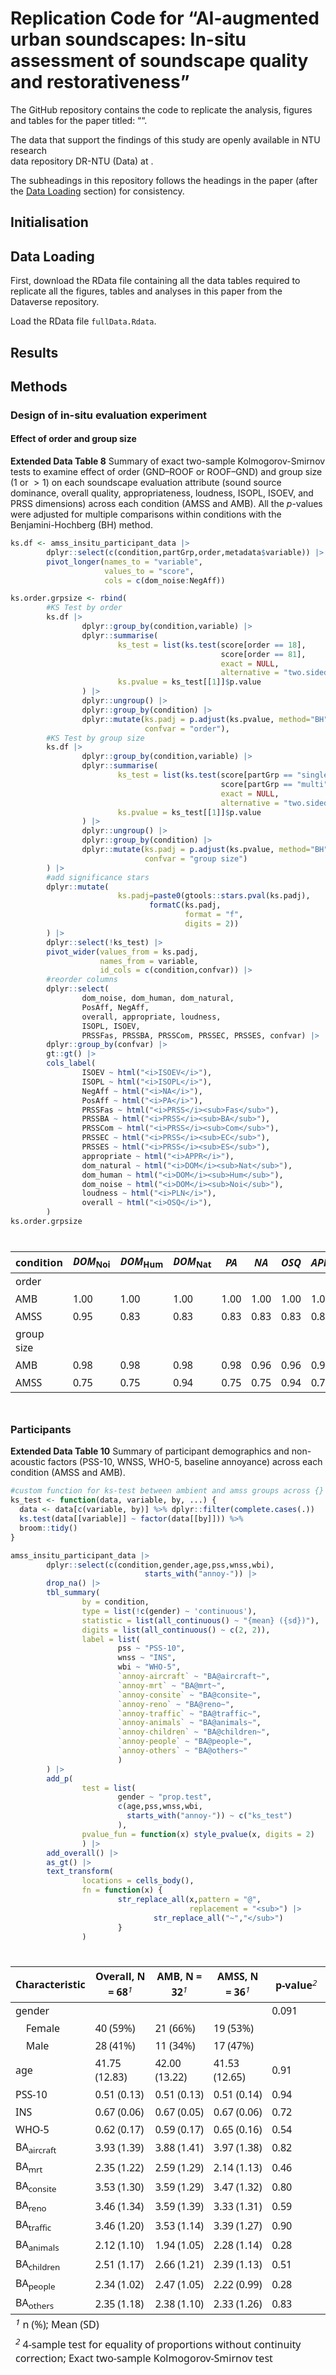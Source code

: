 

# Replication Code for “AI-augmented urban soundscapes: In-situ assessment of soundscape quality and restorativeness”

The GitHub repository contains the code to replicate the analysis,
figures and tables for the paper titled: ““.

The data that support the findings of this study are openly available in
NTU research  
data repository DR-NTU (Data) at .

The subheadings in this repository follows the headings in the paper
(after the [Data Loading](#data-loading) section) for consistency.

## Initialisation

## Data Loading

First, download the RData file containing all the data tables required
to replicate all the figures, tables and analyses in this paper from the
Dataverse repository.

Load the RData file `fullData.Rdata`.

## Results

## Methods

### Design of in-situ evaluation experiment

#### Effect of order and group size

**Extended Data Table 8** Summary of exact two-sample Kolmogorov-Smirnov
tests to examine effect of order (GND–ROOF or ROOF–GND) and group size
(1 or $>1$) on each soundscape evaluation attribute (sound source
dominance, overall quality, appropriateness, loudness, ISOPL, ISOEV, and
PRSS dimensions) across each condition (AMSS and AMB). All the
$p$-values were adjusted for multiple comparisons within conditions with
the Benjamini-Hochberg (BH) method.

``` r
ks.df <- amss_insitu_participant_data |>
        dplyr::select(c(condition,partGrp,order,metadata$variable)) |>
        pivot_longer(names_to = "variable",
                     values_to = "score",
                     cols = c(dom_noise:NegAff))

ks.order.grpsize <- rbind(
        #KS Test by order
        ks.df |> 
                dplyr::group_by(condition,variable) |>
                dplyr::summarise(
                        ks_test = list(ks.test(score[order == 18],
                                               score[order == 81],
                                               exact = NULL,
                                               alternative = "two.sided")),
                        ks.pvalue = ks_test[[1]]$p.value
                ) |>
                dplyr::ungroup() |>
                dplyr::group_by(condition) |>
                dplyr::mutate(ks.padj = p.adjust(ks.pvalue, method="BH"),
                              confvar = "order"),
        #KS Test by group size
        ks.df |> 
                dplyr::group_by(condition,variable) |>
                dplyr::summarise(
                        ks_test = list(ks.test(score[partGrp == "single"],
                                               score[partGrp == "multi"],
                                               exact = NULL,
                                               alternative = "two.sided")),
                        ks.pvalue = ks_test[[1]]$p.value
                ) |>
                dplyr::ungroup() |>
                dplyr::group_by(condition) |>
                dplyr::mutate(ks.padj = p.adjust(ks.pvalue, method="BH"),
                              confvar = "group size")
        ) |>
        #add significance stars
        dplyr::mutate(
                        ks.padj=paste0(gtools::stars.pval(ks.padj),
                               formatC(ks.padj,
                                       format = "f",
                                       digits = 2))
        ) |>
        dplyr::select(!ks_test) |>
        pivot_wider(values_from = ks.padj,
                    names_from = variable,
                    id_cols = c(condition,confvar)) |>
        #reorder columns
        dplyr::select(
                dom_noise, dom_human, dom_natural, 
                PosAff, NegAff, 
                overall, appropriate, loudness, 
                ISOPL, ISOEV,
                PRSSFas, PRSSBA, PRSSCom, PRSSEC, PRSSES, confvar) |>
        dplyr::group_by(confvar) |>
        gt::gt() |>
        cols_label(
                ISOEV ~ html("<i>ISOEV</i>"),
                ISOPL ~ html("<i>ISOPL</i>"),
                NegAff ~ html("<i>NA</i>"),
                PosAff ~ html("<i>PA</i>"),
                PRSSFas ~ html("<i>PRSS</i><sub>Fas</sub>"),
                PRSSBA ~ html("<i>PRSS</i><sub>BA</sub>"),
                PRSSCom ~ html("<i>PRSS</i><sub>Com</sub>"),
                PRSSEC ~ html("<i>PRSS</i><sub>EC</sub>"),
                PRSSES ~ html("<i>PRSS</i><sub>ES</sub>"),
                appropriate ~ html("<i>APPR</i>"),
                dom_natural ~ html("<i>DOM</i><sub>Nat</sub>"),
                dom_human ~ html("<i>DOM</i><sub>Hum</sub>"),
                dom_noise ~ html("<i>DOM</i><sub>Noi</sub>"),
                loudness ~ html("<i>PLN</i>"),
                overall ~ html("<i>OSQ</i>"),
        ) 
ks.order.grpsize
```

<div>

<div id="orbckgpwoo" style="padding-left:0px;padding-right:0px;padding-top:10px;padding-bottom:10px;overflow-x:auto;overflow-y:auto;width:auto;height:auto;">
<style>#orbckgpwoo table {
  font-family: system-ui, 'Segoe UI', Roboto, Helvetica, Arial, sans-serif, 'Apple Color Emoji', 'Segoe UI Emoji', 'Segoe UI Symbol', 'Noto Color Emoji';
  -webkit-font-smoothing: antialiased;
  -moz-osx-font-smoothing: grayscale;
}
&#10;#orbckgpwoo thead, #orbckgpwoo tbody, #orbckgpwoo tfoot, #orbckgpwoo tr, #orbckgpwoo td, #orbckgpwoo th {
  border-style: none;
}
&#10;#orbckgpwoo p {
  margin: 0;
  padding: 0;
}
&#10;#orbckgpwoo .gt_table {
  display: table;
  border-collapse: collapse;
  line-height: normal;
  margin-left: auto;
  margin-right: auto;
  color: #333333;
  font-size: 16px;
  font-weight: normal;
  font-style: normal;
  background-color: #FFFFFF;
  width: auto;
  border-top-style: solid;
  border-top-width: 2px;
  border-top-color: #A8A8A8;
  border-right-style: none;
  border-right-width: 2px;
  border-right-color: #D3D3D3;
  border-bottom-style: solid;
  border-bottom-width: 2px;
  border-bottom-color: #A8A8A8;
  border-left-style: none;
  border-left-width: 2px;
  border-left-color: #D3D3D3;
}
&#10;#orbckgpwoo .gt_caption {
  padding-top: 4px;
  padding-bottom: 4px;
}
&#10;#orbckgpwoo .gt_title {
  color: #333333;
  font-size: 125%;
  font-weight: initial;
  padding-top: 4px;
  padding-bottom: 4px;
  padding-left: 5px;
  padding-right: 5px;
  border-bottom-color: #FFFFFF;
  border-bottom-width: 0;
}
&#10;#orbckgpwoo .gt_subtitle {
  color: #333333;
  font-size: 85%;
  font-weight: initial;
  padding-top: 3px;
  padding-bottom: 5px;
  padding-left: 5px;
  padding-right: 5px;
  border-top-color: #FFFFFF;
  border-top-width: 0;
}
&#10;#orbckgpwoo .gt_heading {
  background-color: #FFFFFF;
  text-align: center;
  border-bottom-color: #FFFFFF;
  border-left-style: none;
  border-left-width: 1px;
  border-left-color: #D3D3D3;
  border-right-style: none;
  border-right-width: 1px;
  border-right-color: #D3D3D3;
}
&#10;#orbckgpwoo .gt_bottom_border {
  border-bottom-style: solid;
  border-bottom-width: 2px;
  border-bottom-color: #D3D3D3;
}
&#10;#orbckgpwoo .gt_col_headings {
  border-top-style: solid;
  border-top-width: 2px;
  border-top-color: #D3D3D3;
  border-bottom-style: solid;
  border-bottom-width: 2px;
  border-bottom-color: #D3D3D3;
  border-left-style: none;
  border-left-width: 1px;
  border-left-color: #D3D3D3;
  border-right-style: none;
  border-right-width: 1px;
  border-right-color: #D3D3D3;
}
&#10;#orbckgpwoo .gt_col_heading {
  color: #333333;
  background-color: #FFFFFF;
  font-size: 100%;
  font-weight: normal;
  text-transform: inherit;
  border-left-style: none;
  border-left-width: 1px;
  border-left-color: #D3D3D3;
  border-right-style: none;
  border-right-width: 1px;
  border-right-color: #D3D3D3;
  vertical-align: bottom;
  padding-top: 5px;
  padding-bottom: 6px;
  padding-left: 5px;
  padding-right: 5px;
  overflow-x: hidden;
}
&#10;#orbckgpwoo .gt_column_spanner_outer {
  color: #333333;
  background-color: #FFFFFF;
  font-size: 100%;
  font-weight: normal;
  text-transform: inherit;
  padding-top: 0;
  padding-bottom: 0;
  padding-left: 4px;
  padding-right: 4px;
}
&#10;#orbckgpwoo .gt_column_spanner_outer:first-child {
  padding-left: 0;
}
&#10;#orbckgpwoo .gt_column_spanner_outer:last-child {
  padding-right: 0;
}
&#10;#orbckgpwoo .gt_column_spanner {
  border-bottom-style: solid;
  border-bottom-width: 2px;
  border-bottom-color: #D3D3D3;
  vertical-align: bottom;
  padding-top: 5px;
  padding-bottom: 5px;
  overflow-x: hidden;
  display: inline-block;
  width: 100%;
}
&#10;#orbckgpwoo .gt_spanner_row {
  border-bottom-style: hidden;
}
&#10;#orbckgpwoo .gt_group_heading {
  padding-top: 8px;
  padding-bottom: 8px;
  padding-left: 5px;
  padding-right: 5px;
  color: #333333;
  background-color: #FFFFFF;
  font-size: 100%;
  font-weight: initial;
  text-transform: inherit;
  border-top-style: solid;
  border-top-width: 2px;
  border-top-color: #D3D3D3;
  border-bottom-style: solid;
  border-bottom-width: 2px;
  border-bottom-color: #D3D3D3;
  border-left-style: none;
  border-left-width: 1px;
  border-left-color: #D3D3D3;
  border-right-style: none;
  border-right-width: 1px;
  border-right-color: #D3D3D3;
  vertical-align: middle;
  text-align: left;
}
&#10;#orbckgpwoo .gt_empty_group_heading {
  padding: 0.5px;
  color: #333333;
  background-color: #FFFFFF;
  font-size: 100%;
  font-weight: initial;
  border-top-style: solid;
  border-top-width: 2px;
  border-top-color: #D3D3D3;
  border-bottom-style: solid;
  border-bottom-width: 2px;
  border-bottom-color: #D3D3D3;
  vertical-align: middle;
}
&#10;#orbckgpwoo .gt_from_md > :first-child {
  margin-top: 0;
}
&#10;#orbckgpwoo .gt_from_md > :last-child {
  margin-bottom: 0;
}
&#10;#orbckgpwoo .gt_row {
  padding-top: 8px;
  padding-bottom: 8px;
  padding-left: 5px;
  padding-right: 5px;
  margin: 10px;
  border-top-style: solid;
  border-top-width: 1px;
  border-top-color: #D3D3D3;
  border-left-style: none;
  border-left-width: 1px;
  border-left-color: #D3D3D3;
  border-right-style: none;
  border-right-width: 1px;
  border-right-color: #D3D3D3;
  vertical-align: middle;
  overflow-x: hidden;
}
&#10;#orbckgpwoo .gt_stub {
  color: #333333;
  background-color: #FFFFFF;
  font-size: 100%;
  font-weight: initial;
  text-transform: inherit;
  border-right-style: solid;
  border-right-width: 2px;
  border-right-color: #D3D3D3;
  padding-left: 5px;
  padding-right: 5px;
}
&#10;#orbckgpwoo .gt_stub_row_group {
  color: #333333;
  background-color: #FFFFFF;
  font-size: 100%;
  font-weight: initial;
  text-transform: inherit;
  border-right-style: solid;
  border-right-width: 2px;
  border-right-color: #D3D3D3;
  padding-left: 5px;
  padding-right: 5px;
  vertical-align: top;
}
&#10;#orbckgpwoo .gt_row_group_first td {
  border-top-width: 2px;
}
&#10;#orbckgpwoo .gt_row_group_first th {
  border-top-width: 2px;
}
&#10;#orbckgpwoo .gt_summary_row {
  color: #333333;
  background-color: #FFFFFF;
  text-transform: inherit;
  padding-top: 8px;
  padding-bottom: 8px;
  padding-left: 5px;
  padding-right: 5px;
}
&#10;#orbckgpwoo .gt_first_summary_row {
  border-top-style: solid;
  border-top-color: #D3D3D3;
}
&#10;#orbckgpwoo .gt_first_summary_row.thick {
  border-top-width: 2px;
}
&#10;#orbckgpwoo .gt_last_summary_row {
  padding-top: 8px;
  padding-bottom: 8px;
  padding-left: 5px;
  padding-right: 5px;
  border-bottom-style: solid;
  border-bottom-width: 2px;
  border-bottom-color: #D3D3D3;
}
&#10;#orbckgpwoo .gt_grand_summary_row {
  color: #333333;
  background-color: #FFFFFF;
  text-transform: inherit;
  padding-top: 8px;
  padding-bottom: 8px;
  padding-left: 5px;
  padding-right: 5px;
}
&#10;#orbckgpwoo .gt_first_grand_summary_row {
  padding-top: 8px;
  padding-bottom: 8px;
  padding-left: 5px;
  padding-right: 5px;
  border-top-style: double;
  border-top-width: 6px;
  border-top-color: #D3D3D3;
}
&#10;#orbckgpwoo .gt_last_grand_summary_row_top {
  padding-top: 8px;
  padding-bottom: 8px;
  padding-left: 5px;
  padding-right: 5px;
  border-bottom-style: double;
  border-bottom-width: 6px;
  border-bottom-color: #D3D3D3;
}
&#10;#orbckgpwoo .gt_striped {
  background-color: rgba(128, 128, 128, 0.05);
}
&#10;#orbckgpwoo .gt_table_body {
  border-top-style: solid;
  border-top-width: 2px;
  border-top-color: #D3D3D3;
  border-bottom-style: solid;
  border-bottom-width: 2px;
  border-bottom-color: #D3D3D3;
}
&#10;#orbckgpwoo .gt_footnotes {
  color: #333333;
  background-color: #FFFFFF;
  border-bottom-style: none;
  border-bottom-width: 2px;
  border-bottom-color: #D3D3D3;
  border-left-style: none;
  border-left-width: 2px;
  border-left-color: #D3D3D3;
  border-right-style: none;
  border-right-width: 2px;
  border-right-color: #D3D3D3;
}
&#10;#orbckgpwoo .gt_footnote {
  margin: 0px;
  font-size: 90%;
  padding-top: 4px;
  padding-bottom: 4px;
  padding-left: 5px;
  padding-right: 5px;
}
&#10;#orbckgpwoo .gt_sourcenotes {
  color: #333333;
  background-color: #FFFFFF;
  border-bottom-style: none;
  border-bottom-width: 2px;
  border-bottom-color: #D3D3D3;
  border-left-style: none;
  border-left-width: 2px;
  border-left-color: #D3D3D3;
  border-right-style: none;
  border-right-width: 2px;
  border-right-color: #D3D3D3;
}
&#10;#orbckgpwoo .gt_sourcenote {
  font-size: 90%;
  padding-top: 4px;
  padding-bottom: 4px;
  padding-left: 5px;
  padding-right: 5px;
}
&#10;#orbckgpwoo .gt_left {
  text-align: left;
}
&#10;#orbckgpwoo .gt_center {
  text-align: center;
}
&#10;#orbckgpwoo .gt_right {
  text-align: right;
  font-variant-numeric: tabular-nums;
}
&#10;#orbckgpwoo .gt_font_normal {
  font-weight: normal;
}
&#10;#orbckgpwoo .gt_font_bold {
  font-weight: bold;
}
&#10;#orbckgpwoo .gt_font_italic {
  font-style: italic;
}
&#10;#orbckgpwoo .gt_super {
  font-size: 65%;
}
&#10;#orbckgpwoo .gt_footnote_marks {
  font-size: 75%;
  vertical-align: 0.4em;
  position: initial;
}
&#10;#orbckgpwoo .gt_asterisk {
  font-size: 100%;
  vertical-align: 0;
}
&#10;#orbckgpwoo .gt_indent_1 {
  text-indent: 5px;
}
&#10;#orbckgpwoo .gt_indent_2 {
  text-indent: 10px;
}
&#10;#orbckgpwoo .gt_indent_3 {
  text-indent: 15px;
}
&#10;#orbckgpwoo .gt_indent_4 {
  text-indent: 20px;
}
&#10;#orbckgpwoo .gt_indent_5 {
  text-indent: 25px;
}
</style>

| condition  | *DOM*<sub>Noi</sub> | *DOM*<sub>Hum</sub> | *DOM*<sub>Nat</sub> | *PA* | *NA* | *OSQ* | *APPR* | *PLN* | *ISOPL* | *ISOEV* | *PRSS*<sub>Fas</sub> | *PRSS*<sub>BA</sub> | *PRSS*<sub>Com</sub> | *PRSS*<sub>EC</sub> | *PRSS*<sub>ES</sub> |
|------------|---------------------|---------------------|---------------------|------|------|-------|--------|-------|---------|---------|----------------------|---------------------|----------------------|---------------------|---------------------|
| order      |                     |                     |                     |      |      |       |        |       |         |         |                      |                     |                      |                     |                     |
| AMB        | 1.00                | 1.00                | 1.00                | 1.00 | 1.00 | 1.00  | 1.00   | 1.00  | 1.00    | 1.00    | 1.00                 | 1.00                | 1.00                 | 1.00                | 1.00                |
| AMSS       | 0.95                | 0.83                | 0.83                | 0.83 | 0.83 | 0.83  | 0.83   | 0.83  | 0.83    | 0.83    | 0.83                 | 0.83                | 0.83                 | 0.83                | 0.83                |
| group size |                     |                     |                     |      |      |       |        |       |         |         |                      |                     |                      |                     |                     |
| AMB        | 0.98                | 0.98                | 0.98                | 0.98 | 0.96 | 0.96  | 0.98   | 0.96  | 0.98    | 0.96    | 0.98                 | 0.96                | 0.96                 | 0.98                | 0.96                |
| AMSS       | 0.75                | 0.75                | 0.94                | 0.75 | 0.75 | 0.94  | 0.75   | 0.94  | 0.75    | 0.94    | 0.80                 | 0.80                | 0.75                 | 0.75                | 0.80                |

</div>

</div>

### Participants

**Extended Data Table 10** Summary of participant demographics and
non-acoustic factors (PSS-10, WNSS, WHO-5, baseline annoyance) across
each condition (AMSS and AMB).

``` r
#custom function for ks-test between ambient and amss groups across {}
ks_test <- function(data, variable, by, ...) {
  data <- data[c(variable, by)] %>% dplyr::filter(complete.cases(.))
  ks.test(data[[variable]] ~ factor(data[[by]])) %>%
  broom::tidy()
}

amss_insitu_participant_data |>
        dplyr::select(c(condition,gender,age,pss,wnss,wbi), 
                              starts_with("annoy-")) |>
        drop_na() |>
        tbl_summary(
                by = condition,
                type = list(!c(gender) ~ 'continuous'),
                statistic = list(all_continuous() ~ "{mean} ({sd})"),
                digits = list(all_continuous() ~ c(2, 2)),
                label = list(
                        pss ~ "PSS-10",
                        wnss ~ "INS",
                        wbi ~ "WHO-5",
                        `annoy-aircraft` ~ "BA@aircraft~",
                        `annoy-mrt` ~ "BA@mrt~",
                        `annoy-consite` ~ "BA@consite~",
                        `annoy-reno` ~ "BA@reno~",
                        `annoy-traffic` ~ "BA@traffic~",
                        `annoy-animals` ~ "BA@animals~",
                        `annoy-children` ~ "BA@children~",
                        `annoy-people` ~ "BA@people~",
                        `annoy-others` ~ "BA@others~"
                        )
        ) |>
        add_p(
                test = list(
                        gender ~ "prop.test",
                        c(age,pss,wnss,wbi,
                          starts_with("annoy-")) ~ c("ks_test")
                        ),
                pvalue_fun = function(x) style_pvalue(x, digits = 2)
                ) |>
        add_overall() |>
        as_gt() |>
        text_transform(
                locations = cells_body(),
                fn = function(x) {
                        str_replace_all(x,pattern = "@",
                                        replacement = "<sub>") |>
                                str_replace_all("~","</sub>") 
                        }
                )
```

<div>

<div id="oxdgujwxyq" style="padding-left:0px;padding-right:0px;padding-top:10px;padding-bottom:10px;overflow-x:auto;overflow-y:auto;width:auto;height:auto;">
<style>#oxdgujwxyq table {
  font-family: system-ui, 'Segoe UI', Roboto, Helvetica, Arial, sans-serif, 'Apple Color Emoji', 'Segoe UI Emoji', 'Segoe UI Symbol', 'Noto Color Emoji';
  -webkit-font-smoothing: antialiased;
  -moz-osx-font-smoothing: grayscale;
}
&#10;#oxdgujwxyq thead, #oxdgujwxyq tbody, #oxdgujwxyq tfoot, #oxdgujwxyq tr, #oxdgujwxyq td, #oxdgujwxyq th {
  border-style: none;
}
&#10;#oxdgujwxyq p {
  margin: 0;
  padding: 0;
}
&#10;#oxdgujwxyq .gt_table {
  display: table;
  border-collapse: collapse;
  line-height: normal;
  margin-left: auto;
  margin-right: auto;
  color: #333333;
  font-size: 16px;
  font-weight: normal;
  font-style: normal;
  background-color: #FFFFFF;
  width: auto;
  border-top-style: solid;
  border-top-width: 2px;
  border-top-color: #A8A8A8;
  border-right-style: none;
  border-right-width: 2px;
  border-right-color: #D3D3D3;
  border-bottom-style: solid;
  border-bottom-width: 2px;
  border-bottom-color: #A8A8A8;
  border-left-style: none;
  border-left-width: 2px;
  border-left-color: #D3D3D3;
}
&#10;#oxdgujwxyq .gt_caption {
  padding-top: 4px;
  padding-bottom: 4px;
}
&#10;#oxdgujwxyq .gt_title {
  color: #333333;
  font-size: 125%;
  font-weight: initial;
  padding-top: 4px;
  padding-bottom: 4px;
  padding-left: 5px;
  padding-right: 5px;
  border-bottom-color: #FFFFFF;
  border-bottom-width: 0;
}
&#10;#oxdgujwxyq .gt_subtitle {
  color: #333333;
  font-size: 85%;
  font-weight: initial;
  padding-top: 3px;
  padding-bottom: 5px;
  padding-left: 5px;
  padding-right: 5px;
  border-top-color: #FFFFFF;
  border-top-width: 0;
}
&#10;#oxdgujwxyq .gt_heading {
  background-color: #FFFFFF;
  text-align: center;
  border-bottom-color: #FFFFFF;
  border-left-style: none;
  border-left-width: 1px;
  border-left-color: #D3D3D3;
  border-right-style: none;
  border-right-width: 1px;
  border-right-color: #D3D3D3;
}
&#10;#oxdgujwxyq .gt_bottom_border {
  border-bottom-style: solid;
  border-bottom-width: 2px;
  border-bottom-color: #D3D3D3;
}
&#10;#oxdgujwxyq .gt_col_headings {
  border-top-style: solid;
  border-top-width: 2px;
  border-top-color: #D3D3D3;
  border-bottom-style: solid;
  border-bottom-width: 2px;
  border-bottom-color: #D3D3D3;
  border-left-style: none;
  border-left-width: 1px;
  border-left-color: #D3D3D3;
  border-right-style: none;
  border-right-width: 1px;
  border-right-color: #D3D3D3;
}
&#10;#oxdgujwxyq .gt_col_heading {
  color: #333333;
  background-color: #FFFFFF;
  font-size: 100%;
  font-weight: normal;
  text-transform: inherit;
  border-left-style: none;
  border-left-width: 1px;
  border-left-color: #D3D3D3;
  border-right-style: none;
  border-right-width: 1px;
  border-right-color: #D3D3D3;
  vertical-align: bottom;
  padding-top: 5px;
  padding-bottom: 6px;
  padding-left: 5px;
  padding-right: 5px;
  overflow-x: hidden;
}
&#10;#oxdgujwxyq .gt_column_spanner_outer {
  color: #333333;
  background-color: #FFFFFF;
  font-size: 100%;
  font-weight: normal;
  text-transform: inherit;
  padding-top: 0;
  padding-bottom: 0;
  padding-left: 4px;
  padding-right: 4px;
}
&#10;#oxdgujwxyq .gt_column_spanner_outer:first-child {
  padding-left: 0;
}
&#10;#oxdgujwxyq .gt_column_spanner_outer:last-child {
  padding-right: 0;
}
&#10;#oxdgujwxyq .gt_column_spanner {
  border-bottom-style: solid;
  border-bottom-width: 2px;
  border-bottom-color: #D3D3D3;
  vertical-align: bottom;
  padding-top: 5px;
  padding-bottom: 5px;
  overflow-x: hidden;
  display: inline-block;
  width: 100%;
}
&#10;#oxdgujwxyq .gt_spanner_row {
  border-bottom-style: hidden;
}
&#10;#oxdgujwxyq .gt_group_heading {
  padding-top: 8px;
  padding-bottom: 8px;
  padding-left: 5px;
  padding-right: 5px;
  color: #333333;
  background-color: #FFFFFF;
  font-size: 100%;
  font-weight: initial;
  text-transform: inherit;
  border-top-style: solid;
  border-top-width: 2px;
  border-top-color: #D3D3D3;
  border-bottom-style: solid;
  border-bottom-width: 2px;
  border-bottom-color: #D3D3D3;
  border-left-style: none;
  border-left-width: 1px;
  border-left-color: #D3D3D3;
  border-right-style: none;
  border-right-width: 1px;
  border-right-color: #D3D3D3;
  vertical-align: middle;
  text-align: left;
}
&#10;#oxdgujwxyq .gt_empty_group_heading {
  padding: 0.5px;
  color: #333333;
  background-color: #FFFFFF;
  font-size: 100%;
  font-weight: initial;
  border-top-style: solid;
  border-top-width: 2px;
  border-top-color: #D3D3D3;
  border-bottom-style: solid;
  border-bottom-width: 2px;
  border-bottom-color: #D3D3D3;
  vertical-align: middle;
}
&#10;#oxdgujwxyq .gt_from_md > :first-child {
  margin-top: 0;
}
&#10;#oxdgujwxyq .gt_from_md > :last-child {
  margin-bottom: 0;
}
&#10;#oxdgujwxyq .gt_row {
  padding-top: 8px;
  padding-bottom: 8px;
  padding-left: 5px;
  padding-right: 5px;
  margin: 10px;
  border-top-style: solid;
  border-top-width: 1px;
  border-top-color: #D3D3D3;
  border-left-style: none;
  border-left-width: 1px;
  border-left-color: #D3D3D3;
  border-right-style: none;
  border-right-width: 1px;
  border-right-color: #D3D3D3;
  vertical-align: middle;
  overflow-x: hidden;
}
&#10;#oxdgujwxyq .gt_stub {
  color: #333333;
  background-color: #FFFFFF;
  font-size: 100%;
  font-weight: initial;
  text-transform: inherit;
  border-right-style: solid;
  border-right-width: 2px;
  border-right-color: #D3D3D3;
  padding-left: 5px;
  padding-right: 5px;
}
&#10;#oxdgujwxyq .gt_stub_row_group {
  color: #333333;
  background-color: #FFFFFF;
  font-size: 100%;
  font-weight: initial;
  text-transform: inherit;
  border-right-style: solid;
  border-right-width: 2px;
  border-right-color: #D3D3D3;
  padding-left: 5px;
  padding-right: 5px;
  vertical-align: top;
}
&#10;#oxdgujwxyq .gt_row_group_first td {
  border-top-width: 2px;
}
&#10;#oxdgujwxyq .gt_row_group_first th {
  border-top-width: 2px;
}
&#10;#oxdgujwxyq .gt_summary_row {
  color: #333333;
  background-color: #FFFFFF;
  text-transform: inherit;
  padding-top: 8px;
  padding-bottom: 8px;
  padding-left: 5px;
  padding-right: 5px;
}
&#10;#oxdgujwxyq .gt_first_summary_row {
  border-top-style: solid;
  border-top-color: #D3D3D3;
}
&#10;#oxdgujwxyq .gt_first_summary_row.thick {
  border-top-width: 2px;
}
&#10;#oxdgujwxyq .gt_last_summary_row {
  padding-top: 8px;
  padding-bottom: 8px;
  padding-left: 5px;
  padding-right: 5px;
  border-bottom-style: solid;
  border-bottom-width: 2px;
  border-bottom-color: #D3D3D3;
}
&#10;#oxdgujwxyq .gt_grand_summary_row {
  color: #333333;
  background-color: #FFFFFF;
  text-transform: inherit;
  padding-top: 8px;
  padding-bottom: 8px;
  padding-left: 5px;
  padding-right: 5px;
}
&#10;#oxdgujwxyq .gt_first_grand_summary_row {
  padding-top: 8px;
  padding-bottom: 8px;
  padding-left: 5px;
  padding-right: 5px;
  border-top-style: double;
  border-top-width: 6px;
  border-top-color: #D3D3D3;
}
&#10;#oxdgujwxyq .gt_last_grand_summary_row_top {
  padding-top: 8px;
  padding-bottom: 8px;
  padding-left: 5px;
  padding-right: 5px;
  border-bottom-style: double;
  border-bottom-width: 6px;
  border-bottom-color: #D3D3D3;
}
&#10;#oxdgujwxyq .gt_striped {
  background-color: rgba(128, 128, 128, 0.05);
}
&#10;#oxdgujwxyq .gt_table_body {
  border-top-style: solid;
  border-top-width: 2px;
  border-top-color: #D3D3D3;
  border-bottom-style: solid;
  border-bottom-width: 2px;
  border-bottom-color: #D3D3D3;
}
&#10;#oxdgujwxyq .gt_footnotes {
  color: #333333;
  background-color: #FFFFFF;
  border-bottom-style: none;
  border-bottom-width: 2px;
  border-bottom-color: #D3D3D3;
  border-left-style: none;
  border-left-width: 2px;
  border-left-color: #D3D3D3;
  border-right-style: none;
  border-right-width: 2px;
  border-right-color: #D3D3D3;
}
&#10;#oxdgujwxyq .gt_footnote {
  margin: 0px;
  font-size: 90%;
  padding-top: 4px;
  padding-bottom: 4px;
  padding-left: 5px;
  padding-right: 5px;
}
&#10;#oxdgujwxyq .gt_sourcenotes {
  color: #333333;
  background-color: #FFFFFF;
  border-bottom-style: none;
  border-bottom-width: 2px;
  border-bottom-color: #D3D3D3;
  border-left-style: none;
  border-left-width: 2px;
  border-left-color: #D3D3D3;
  border-right-style: none;
  border-right-width: 2px;
  border-right-color: #D3D3D3;
}
&#10;#oxdgujwxyq .gt_sourcenote {
  font-size: 90%;
  padding-top: 4px;
  padding-bottom: 4px;
  padding-left: 5px;
  padding-right: 5px;
}
&#10;#oxdgujwxyq .gt_left {
  text-align: left;
}
&#10;#oxdgujwxyq .gt_center {
  text-align: center;
}
&#10;#oxdgujwxyq .gt_right {
  text-align: right;
  font-variant-numeric: tabular-nums;
}
&#10;#oxdgujwxyq .gt_font_normal {
  font-weight: normal;
}
&#10;#oxdgujwxyq .gt_font_bold {
  font-weight: bold;
}
&#10;#oxdgujwxyq .gt_font_italic {
  font-style: italic;
}
&#10;#oxdgujwxyq .gt_super {
  font-size: 65%;
}
&#10;#oxdgujwxyq .gt_footnote_marks {
  font-size: 75%;
  vertical-align: 0.4em;
  position: initial;
}
&#10;#oxdgujwxyq .gt_asterisk {
  font-size: 100%;
  vertical-align: 0;
}
&#10;#oxdgujwxyq .gt_indent_1 {
  text-indent: 5px;
}
&#10;#oxdgujwxyq .gt_indent_2 {
  text-indent: 10px;
}
&#10;#oxdgujwxyq .gt_indent_3 {
  text-indent: 15px;
}
&#10;#oxdgujwxyq .gt_indent_4 {
  text-indent: 20px;
}
&#10;#oxdgujwxyq .gt_indent_5 {
  text-indent: 25px;
}
</style>

<table class="gt_table" data-quarto-postprocess="true"
data-quarto-disable-processing="false" data-quarto-bootstrap="false">
<colgroup>
<col style="width: 20%" />
<col style="width: 20%" />
<col style="width: 20%" />
<col style="width: 20%" />
<col style="width: 20%" />
</colgroup>
<thead>
<tr class="header gt_col_headings">
<th id="&lt;strong&gt;Characteristic&lt;/strong&gt;"
class="gt_col_heading gt_columns_bottom_border gt_left"
data-quarto-table-cell-role="th"
scope="col"><strong>Characteristic</strong></th>
<th
id="&lt;strong&gt;Overall&lt;/strong&gt;, N = 68&lt;span class=&quot;gt_footnote_marks&quot; style=&quot;white-space:nowrap;font-style:italic;font-weight:normal;&quot;&gt;&lt;sup&gt;1&lt;/sup&gt;&lt;/span&gt;"
class="gt_col_heading gt_columns_bottom_border gt_center"
data-quarto-table-cell-role="th" scope="col"><strong>Overall</strong>, N
= 68<span class="gt_footnote_marks"
style="white-space:nowrap;font-style:italic;font-weight:normal;"><sup>1</sup></span></th>
<th
id="&lt;strong&gt;AMB&lt;/strong&gt;, N = 32&lt;span class=&quot;gt_footnote_marks&quot; style=&quot;white-space:nowrap;font-style:italic;font-weight:normal;&quot;&gt;&lt;sup&gt;1&lt;/sup&gt;&lt;/span&gt;"
class="gt_col_heading gt_columns_bottom_border gt_center"
data-quarto-table-cell-role="th" scope="col"><strong>AMB</strong>, N =
32<span class="gt_footnote_marks"
style="white-space:nowrap;font-style:italic;font-weight:normal;"><sup>1</sup></span></th>
<th
id="&lt;strong&gt;AMSS&lt;/strong&gt;, N = 36&lt;span class=&quot;gt_footnote_marks&quot; style=&quot;white-space:nowrap;font-style:italic;font-weight:normal;&quot;&gt;&lt;sup&gt;1&lt;/sup&gt;&lt;/span&gt;"
class="gt_col_heading gt_columns_bottom_border gt_center"
data-quarto-table-cell-role="th" scope="col"><strong>AMSS</strong>, N =
36<span class="gt_footnote_marks"
style="white-space:nowrap;font-style:italic;font-weight:normal;"><sup>1</sup></span></th>
<th
id="&lt;strong&gt;p-value&lt;/strong&gt;&lt;span class=&quot;gt_footnote_marks&quot; style=&quot;white-space:nowrap;font-style:italic;font-weight:normal;&quot;&gt;&lt;sup&gt;2&lt;/sup&gt;&lt;/span&gt;"
class="gt_col_heading gt_columns_bottom_border gt_center"
data-quarto-table-cell-role="th"
scope="col"><strong>p-value</strong><span class="gt_footnote_marks"
style="white-space:nowrap;font-style:italic;font-weight:normal;"><sup>2</sup></span></th>
</tr>
</thead>
<tbody class="gt_table_body">
<tr class="odd">
<td class="gt_row gt_left" headers="label">gender</td>
<td class="gt_row gt_center" headers="stat_0"><br />
</td>
<td class="gt_row gt_center" headers="stat_1"><br />
</td>
<td class="gt_row gt_center" headers="stat_2"><br />
</td>
<td class="gt_row gt_center" headers="p.value">0.091</td>
</tr>
<tr class="even">
<td class="gt_row gt_left" headers="label">    Female</td>
<td class="gt_row gt_center" headers="stat_0">40 (59%)</td>
<td class="gt_row gt_center" headers="stat_1">21 (66%)</td>
<td class="gt_row gt_center" headers="stat_2">19 (53%)</td>
<td class="gt_row gt_center" headers="p.value"><br />
</td>
</tr>
<tr class="odd">
<td class="gt_row gt_left" headers="label">    Male</td>
<td class="gt_row gt_center" headers="stat_0">28 (41%)</td>
<td class="gt_row gt_center" headers="stat_1">11 (34%)</td>
<td class="gt_row gt_center" headers="stat_2">17 (47%)</td>
<td class="gt_row gt_center" headers="p.value"><br />
</td>
</tr>
<tr class="even">
<td class="gt_row gt_left" headers="label">age</td>
<td class="gt_row gt_center" headers="stat_0">41.75 (12.83)</td>
<td class="gt_row gt_center" headers="stat_1">42.00 (13.22)</td>
<td class="gt_row gt_center" headers="stat_2">41.53 (12.65)</td>
<td class="gt_row gt_center" headers="p.value">0.91</td>
</tr>
<tr class="odd">
<td class="gt_row gt_left" headers="label">PSS-10</td>
<td class="gt_row gt_center" headers="stat_0">0.51 (0.13)</td>
<td class="gt_row gt_center" headers="stat_1">0.51 (0.13)</td>
<td class="gt_row gt_center" headers="stat_2">0.51 (0.14)</td>
<td class="gt_row gt_center" headers="p.value">0.94</td>
</tr>
<tr class="even">
<td class="gt_row gt_left" headers="label">INS</td>
<td class="gt_row gt_center" headers="stat_0">0.67 (0.06)</td>
<td class="gt_row gt_center" headers="stat_1">0.67 (0.05)</td>
<td class="gt_row gt_center" headers="stat_2">0.67 (0.06)</td>
<td class="gt_row gt_center" headers="p.value">0.72</td>
</tr>
<tr class="odd">
<td class="gt_row gt_left" headers="label">WHO-5</td>
<td class="gt_row gt_center" headers="stat_0">0.62 (0.17)</td>
<td class="gt_row gt_center" headers="stat_1">0.59 (0.17)</td>
<td class="gt_row gt_center" headers="stat_2">0.65 (0.16)</td>
<td class="gt_row gt_center" headers="p.value">0.54</td>
</tr>
<tr class="even">
<td class="gt_row gt_left" headers="label">BA<sub>aircraft</sub></td>
<td class="gt_row gt_center" headers="stat_0">3.93 (1.39)</td>
<td class="gt_row gt_center" headers="stat_1">3.88 (1.41)</td>
<td class="gt_row gt_center" headers="stat_2">3.97 (1.38)</td>
<td class="gt_row gt_center" headers="p.value">0.82</td>
</tr>
<tr class="odd">
<td class="gt_row gt_left" headers="label">BA<sub>mrt</sub></td>
<td class="gt_row gt_center" headers="stat_0">2.35 (1.22)</td>
<td class="gt_row gt_center" headers="stat_1">2.59 (1.29)</td>
<td class="gt_row gt_center" headers="stat_2">2.14 (1.13)</td>
<td class="gt_row gt_center" headers="p.value">0.46</td>
</tr>
<tr class="even">
<td class="gt_row gt_left" headers="label">BA<sub>consite</sub></td>
<td class="gt_row gt_center" headers="stat_0">3.53 (1.30)</td>
<td class="gt_row gt_center" headers="stat_1">3.59 (1.29)</td>
<td class="gt_row gt_center" headers="stat_2">3.47 (1.32)</td>
<td class="gt_row gt_center" headers="p.value">0.80</td>
</tr>
<tr class="odd">
<td class="gt_row gt_left" headers="label">BA<sub>reno</sub></td>
<td class="gt_row gt_center" headers="stat_0">3.46 (1.34)</td>
<td class="gt_row gt_center" headers="stat_1">3.59 (1.39)</td>
<td class="gt_row gt_center" headers="stat_2">3.33 (1.31)</td>
<td class="gt_row gt_center" headers="p.value">0.59</td>
</tr>
<tr class="even">
<td class="gt_row gt_left" headers="label">BA<sub>traffic</sub></td>
<td class="gt_row gt_center" headers="stat_0">3.46 (1.20)</td>
<td class="gt_row gt_center" headers="stat_1">3.53 (1.14)</td>
<td class="gt_row gt_center" headers="stat_2">3.39 (1.27)</td>
<td class="gt_row gt_center" headers="p.value">0.90</td>
</tr>
<tr class="odd">
<td class="gt_row gt_left" headers="label">BA<sub>animals</sub></td>
<td class="gt_row gt_center" headers="stat_0">2.12 (1.10)</td>
<td class="gt_row gt_center" headers="stat_1">1.94 (1.05)</td>
<td class="gt_row gt_center" headers="stat_2">2.28 (1.14)</td>
<td class="gt_row gt_center" headers="p.value">0.28</td>
</tr>
<tr class="even">
<td class="gt_row gt_left" headers="label">BA<sub>children</sub></td>
<td class="gt_row gt_center" headers="stat_0">2.51 (1.17)</td>
<td class="gt_row gt_center" headers="stat_1">2.66 (1.21)</td>
<td class="gt_row gt_center" headers="stat_2">2.39 (1.13)</td>
<td class="gt_row gt_center" headers="p.value">0.51</td>
</tr>
<tr class="odd">
<td class="gt_row gt_left" headers="label">BA<sub>people</sub></td>
<td class="gt_row gt_center" headers="stat_0">2.34 (1.02)</td>
<td class="gt_row gt_center" headers="stat_1">2.47 (1.05)</td>
<td class="gt_row gt_center" headers="stat_2">2.22 (0.99)</td>
<td class="gt_row gt_center" headers="p.value">0.28</td>
</tr>
<tr class="even">
<td class="gt_row gt_left" headers="label">BA<sub>others</sub></td>
<td class="gt_row gt_center" headers="stat_0">2.35 (1.18)</td>
<td class="gt_row gt_center" headers="stat_1">2.38 (1.10)</td>
<td class="gt_row gt_center" headers="stat_2">2.33 (1.26)</td>
<td class="gt_row gt_center" headers="p.value">0.83</td>
</tr>
</tbody><tfoot class="gt_footnotes">
<tr class="odd">
<td colspan="5" class="gt_footnote"><span class="gt_footnote_marks"
style="white-space:nowrap;font-style:italic;font-weight:normal;"><sup>1</sup></span>
n (%); Mean (SD)</td>
</tr>
<tr class="even">
<td colspan="5" class="gt_footnote"><span class="gt_footnote_marks"
style="white-space:nowrap;font-style:italic;font-weight:normal;"><sup>2</sup></span>
4-sample test for equality of proportions without continuity correction;
Exact two-sample Kolmogorov-Smirnov test</td>
</tr>
</tfoot>
&#10;</table>

</div>

</div>
